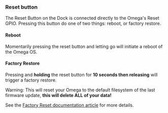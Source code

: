 ### Reset button

The Reset Button on the Dock is connected directly to the Omega's Reset GPIO. Pressing this button do one of two things: reboot, or factory restore.

#### Reboot

Momentarily pressing the reset button and letting go will initiate a reboot of the Omega OS. 

#### Factory Restore

Pressing and **holding** the reset button for **10 seconds then releasing** will trigger a factory restore.

Warning: This will reset your Omega to the default filesystem of the last firmware update, **this will delete ALL of your data!**

See the [Factory Reset documentation article](#factory-reset) for more details.
